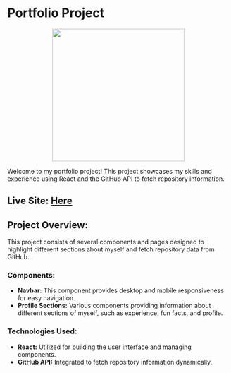 # Portfolio Project

<div id="header" align="center">
  <img src="https://media.giphy.com/media/v1.Y2lkPTc5MGI3NjExOGJ3cHJuOWU5eHZ2MjdkOHRiMXllZGZxYnNnMjQ5emZleHB1aTFieSZlcD12MV9pbnRlcm5hbF9naWZfYnlfaWQmY3Q9Zw/ROlbnsc7aCIL6Icq6h/giphy.gif" width="300"/>
</div>

Welcome to my portfolio project! This project showcases my skills and experience using React and the GitHub API to fetch repository information.

## Live Site: [Here](https://660acfb8bd2016c25e78b75e--giad-portfolio.netlify.app/)
## Project Overview:
This project consists of several components and pages designed to highlight different sections about myself and fetch repository data from GitHub.

### Components:

- **Navbar:** This component provides desktop and mobile responsiveness for easy navigation.
- **Profile Sections:** Various components providing information about different sections of myself, such as experience, fun facts, and profile.

### Technologies Used:
- **React:** Utilized for building the user interface and managing components.
- **GitHub API:** Integrated to fetch repository information dynamically.
